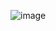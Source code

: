 ![image](https://github.com/jovyllebermudez/quick-chatgpt/assets/73716444/d3b8ea51-c63f-4a44-8fe8-d8d7ea183e9e)
